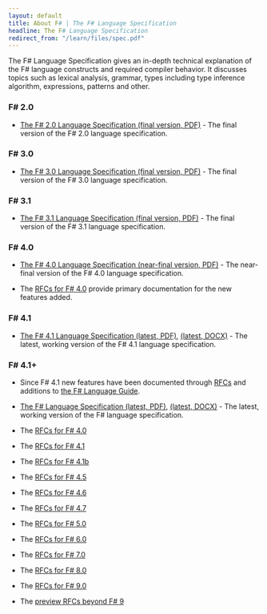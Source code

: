```yaml
---
layout: default
title: About F# | The F# Language Specification
headline: The F# Language Specification
redirect_from: "/learn/files/spec.pdf"
---
```


The F# Language Specification gives an in-depth
technical explanation of the F# language constructs and required compiler behavior.
It discusses topics such as lexical analysis, grammar, types including type inference
algorithm, expressions, patterns and other.

### F# 2.0

  * [The F# 2.0 Language Specification (final version, PDF)](2.0/FSharpSpec-2.0-April-2012.pdf) - The final version of the F# 2.0 language
    specification.

### F# 3.0

  * [The F# 3.0 Language Specification (final version, PDF)](3.0/FSharpSpec-3.0-final.pdf) - The final version of the F# 3.0 language
    specification.

### F# 3.1

  * [The F# 3.1 Language Specification (final version, PDF)](3.1/FSharpSpec-3.1-final.pdf) - The final version of the F# 3.1 language specification.


### F# 4.0

  * [The F# 4.0 Language Specification (near-final version, PDF)](4.0/FSharpSpec-4.0-final.pdf) - The near-final version of the F# 4.0 language specification.

  * The [RFCs for F# 4.0](https://github.com/fsharp/fslang-design/tree/master/FSharp-4.0)  provide primary documentation for the new features added.

### F# 4.1

  * [The F# 4.1 Language Specification (latest, PDF)](4.1/FSharpSpec-4.1-latest.pdf), [(latest, DOCX)](4.1/FSharpSpec-4.1-latest.docx) - The latest, working version of the F# 4.1  language specification.

### F# 4.1+

  * Since F# 4.1 new features have been documented through [RFCs](https://github.com/fsharp/fslang-design) and additions to [the F# Language Guide](https://docs.microsoft.com/en-us/dotnet/fsharp/).

  * [The F# Language Specification (latest, PDF)](4.1/FSharpSpec-4.1-latest.pdf), [(latest, DOCX)](4.1/FSharpSpec-4.1-latest.docx) - The latest, working version of the F# language specification.

  * The [RFCs for F# 4.0](https://github.com/fsharp/fslang-design/tree/master/FSharp-4.0)

  * The [RFCs for F# 4.1](https://github.com/fsharp/fslang-design/tree/master/FSharp-4.1)

  * The [RFCs for F# 4.1b](https://github.com/fsharp/fslang-design/tree/master/FSharp-4.1b)

  * The [RFCs for F# 4.5](https://github.com/fsharp/fslang-design/tree/master/FSharp-4.5)

  * The [RFCs for F# 4.6](https://github.com/fsharp/fslang-design/tree/master/FSharp-4.6)

  * The [RFCs for F# 4.7](https://github.com/fsharp/fslang-design/tree/master/FSharp-4.7)

  * The [RFCs for F# 5.0](https://github.com/fsharp/fslang-design/tree/master/FSharp-5.0)

  * The [RFCs for F# 6.0](https://github.com/fsharp/fslang-design/tree/master/FSharp-6.0)

  * The [RFCs for F# 7.0](https://github.com/fsharp/fslang-design/tree/master/FSharp-7.0)

  * The [RFCs for F# 8.0](https://github.com/fsharp/fslang-design/tree/master/FSharp-8.0)

  * The [RFCs for F# 9.0](https://github.com/fsharp/fslang-design/tree/master/FSharp-9.0)

  * The [preview RFCs beyond F# 9](https://github.com/fsharp/fslang-design/tree/master/preview)
